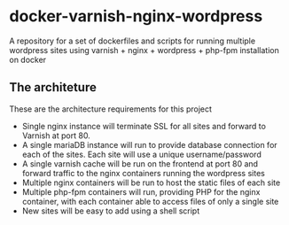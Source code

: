 # docker-varnish-nginx-wordpress
A repository for a set of dockerfiles and scripts for running multiple wordpress sites using varnish + nginx + wordpress + php-fpm installation on docker

## The architeture

These are the architecture requirements for this project

- Single nginx instance will terminate SSL for all sites and forward to Varnish at port 80.
- A single mariaDB instance will run to provide database connection for each of the sites. Each site will use a unique username/password
- A single varnish cache will be run on the frontend at port 80 and forward traffic to the nginx containers running the wordpress sites
- Multiple nginx containers will be run to host the static files of each site
- Multiple php-fpm containers will run, providing PHP for the nginx container, with each container able to access files of only a single site
- New sites will be easy to add using a shell script



